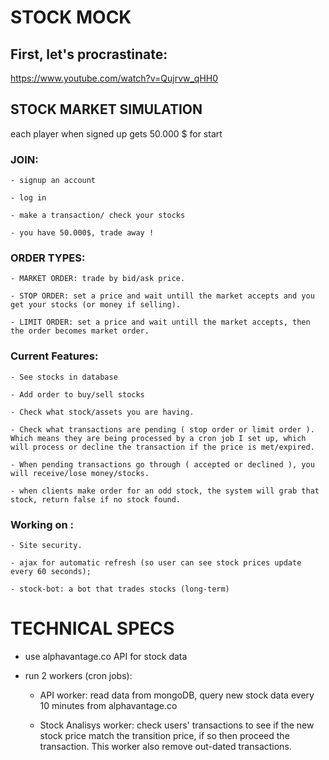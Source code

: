 # STOCK MOCK 

## First, let's procrastinate: 

https://www.youtube.com/watch?v=Qujrvw_qHH0

## STOCK MARKET SIMULATION

each player when signed up gets 50.000 $ for start 

### JOIN: 

    - signup an account 

    - log in 

    - make a transaction/ check your stocks 

    - you have 50.000$, trade away !

### ORDER TYPES:

    - MARKET ORDER: trade by bid/ask price.

    - STOP ORDER: set a price and wait untill the market accepts and you get your stocks (or money if selling).

    - LIMIT ORDER: set a price and wait untill the market accepts, then the order becomes market order.

### Current Features: 

    - See stocks in database 

    - Add order to buy/sell stocks
    
    - Check what stock/assets you are having.
    
    - Check what transactions are pending ( stop order or limit order ). Which means they are being processed by a cron job I set up, which will process or decline the transaction if the price is met/expired.
    
    - When pending transactions go through ( accepted or declined ), you will receive/lose money/stocks.

    - when clients make order for an odd stock, the system will grab that stock, return false if no stock found. 

### Working on :

    - Site security.

    - ajax for automatic refresh (so user can see stock prices update every 60 seconds);

    - stock-bot: a bot that trades stocks (long-term) 


# TECHNICAL SPECS

- use alphavantage.co API for stock data 

- run 2 workers (cron jobs):

  - API worker: read data from mongoDB, query new stock data every 10 minutes from alphavantage.co

  - Stock Analisys worker: check users' transactions to see if the new stock price match the transition price, if so then proceed the transaction. This worker also remove out-dated transactions. 
